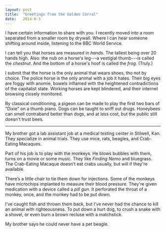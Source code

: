 ```yaml
---
layout:	post
title:	"Greetings from the Golden Corral"
date:	2014-8-3
---
```

I have certain information to share with you. I recently moved into a room separated from a smaller room by drywall. Where I can hear someone shifting around inside, listening to the BBC World Service.

I can tell you that horses are measured in *hands*. The tallest being over 20 hands high. Also: the nub on a horse's leg---a vestigial thumb---is called the *chestnut*. And the bottom of a horse's hoof is called the *frog*. (Truly.)

I submit that the horse is the only animal that wears shoes, tho not by choice. The police horse is the only animal with a job it hates. Their big eyes are foggy with anomie, bowels inflamed with the heightened contradictions of the capitalist state. Working horses are kept blindered, and their internet browsing closely monitored.

By classical conditioning, a pigeon can be made to play the first two bars of "Dixie" on a thumb piano. Dogs can be taught to sniff out drugs. Honeybees can smell contraband better than dogs, and at less cost, but the public still doesn't trust bees.

---

My brother got a lab assistant job at a medical testing center in Stilwell, Kan. They specialize in animal trials. They use mice, rats, beagles, and Crab-Eating Macaques.

Part of his job is to play with the monkeys. He blows bubbles with them, turns on a movie or some music. They like *Finding Nemo* and bluegrass. The Crab-Eating Macaque doesn't eat crabs usually, but will if they're available.

There’s a little chair to tie them down for injections. Some of the monkeys have microchips implanted to measure their blood pressure. They're given medication with a device called a *pill gun*. It perforated the throat of a monkey, once, and the monkey had to be put down.

I've caught fish and thrown them back, but I've never had the chance to kill an animal with righteousness. To put down a hurt dog, to crush a snake with a shovel, or even burn a brown recluse with a matchstick.

My brother says he could never have a pet beagle.
